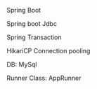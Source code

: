 
Spring Boot

Spring boot Jdbc

Spring Transaction

HikariCP Connection pooling

DB: MySql

Runner Class:  AppRunner
  




